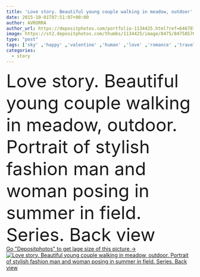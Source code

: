 ```yaml
---
title: 'Love story. Beautiful young couple walking in meadow, outdoor'
date: 2015-10-01T07:51:07+00:00
author: AVRORRA
author_url: https://depositphotos.com/portfolio-1134425.html?ref=64678756
image: https://st2.depositphotos.com/thumbs/1134425/image/8475/84758576/api_thumb_450.jpg?forcejpeg=true
type: "post"
tags: ['sky' ,'happy' ,'valentine' ,'human' ,'love' ,'romance' ,'travel' ,'girl' ,'female' ,'smiling' ,'people' ,'field' ,'nature' ,'spring' ,'autumn' ,'caucasian' ,'flower' ,'family' ,'male' ,'man' ,'walking' ,'bouquet' ,'rest' ,'relax' ,'couple' ,'romantic' ,'two' ,'woman' ,'lifestyle' ,'countryside' ,'together' ,'togetherness' ,'pair' ,'guy' ,'attractive' ,'casual' ,'enjoying' ,'camomile' ,'closeness' ,'hug' ,'tenderness' ,'feeling' ,'passion' ,'relationship' ,'chamomile' ,'affection' ,'boyfriend' ,'girlfriend' ,'in love' ,'love story' ]
categories: 
  - story
---
```

<div aling="center">
            <font size="60"> Love story. Beautiful young couple walking in meadow, outdoor. Portrait of stylish fashion man and woman posing in summer in field. Series. Back view</font>   
</div>
<div>
    <a href='https://depositphotos.com/84758576/stock-photo-love-story-beautiful-young-couple.html?ref=64678756' target=_blank > Go "Depositphotos" to get lage size of this picture ->
        <img href='https://depositphotos.com/84758576/stock-photo-love-story-beautiful-young-couple.html?ref=64678756' src='https://st2.depositphotos.com/1134425/8475/i/950/depositphotos_84758576-stock-photo-love-story-beautiful-young-couple.jpg?forcejpeg=true' alt='Love story. Beautiful young couple walking in meadow, outdoor. Portrait of stylish fashion man and woman posing in summer in field. Series. Back view' >
    </a>
</div>
